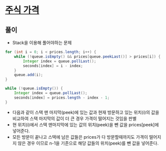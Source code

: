 # [주식 가격](https://programmers.co.kr/learn/courses/30/lessons/42584)

## 풀이

- Stack을 이용해 풀어야하는 문제

```java
for (int i = 0; i < prices.length; i++) {
    while (!queue.isEmpty() && prices[queue.peekLast()] > prices[i]) {
        Integer index = queue.pollLast();
        seconds[index] = i - index;
    }
    queue.add(i);
}

while (!queue.isEmpty()) {
    Integer index = queue.pollLast();
    seconds[index] = prices.length - index - 1;
}
```

- 다음과 같이 스택 맨 마지막(peek)에 있는 값과 현재 방문하고 있는 위치(i)의 값을 비교하여 스택 마지막의 값이 더 큰 경우 가격이 떨어지는 것임을 판별
- 현 위치(i)에서 스택 맨마지막에 있는 값의 위치(peek)을 뺀 값을 prices[peek]에 넣어준다.
- 모든 방문이 끝나고 스택에 남은 값들은 prices가 다 방문할때까지도 가격이 떨어지지 않은 경우 이므로 n-1을 기준으로 해당 값들의 위치(peek)를 뺀 값을 넣어준다.